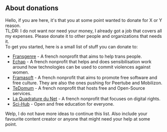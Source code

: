 ## About donations

Hello, if you are here, it's that you at some point wanted to donate for X or Y reason.  
TL;DR: I do not want nor need your money, I already got a job that covers all my expenses. Please donate it to other people and organizations that needs it.  
To get you started, here is a small list of stuff you can donate to:

 - [Fransgenre](https://www.helloasso.com/associations/fransgenre/formulaires/1) - A french nonprofit that aims to help trans people.
 - [Echap](https://echap.eu.org/nous-soutenir/) - A french nonprofit that helps and does sensibilisation work around how technologies can be used to commit violences against women.
 - [Framasoft](https://framasoft.org/en/#support) - A french nonprofit that aims to promote free software and free culture. They are also the ones pushing for Peertube and Mobilizon.
 - [TeDomum](https://tedomum.net/page/finances/) - A french nonprofit that hosts free and Open-Source services.
 - [La Quadrature du Net](https://www.laquadrature.net/en/support/) - A french nonprofit that focuses on digital rights.
 - [Sci-Hub](https://sci-hub.se/donate) - Open and free education for everyone.

 Welp, I do not have more ideas to continue this list. Also include your favourite content creator or anyone that might need your help at some point.
